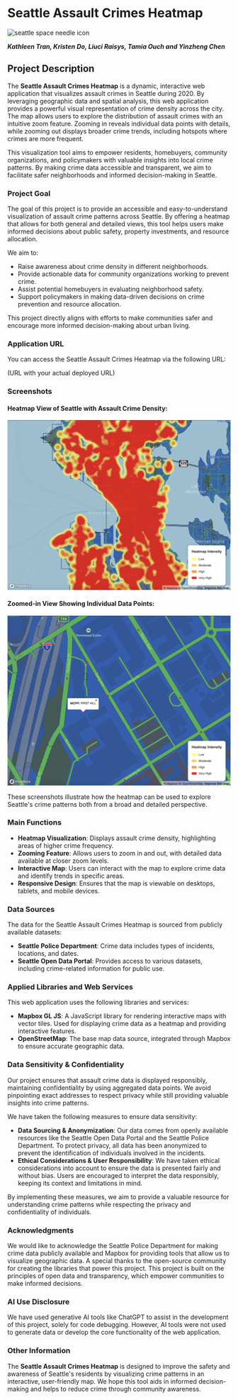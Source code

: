 # Seattle Assault Crimes Heatmap

![seattle space needle icon](assets/images/favicon.png)

***Kathleen Tran, Kristen Do, Liuci Raisys, Tamia Ouch and Yinzheng Chen***

## Project Description

The **Seattle Assault Crimes Heatmap** is a dynamic, interactive web application that visualizes assault crimes in Seattle during 2020. By leveraging geographic data and spatial analysis, this web application provides a powerful visual representation of crime density across the city. The map allows users to explore the distribution of assault crimes with an intuitive zoom feature. Zooming in reveals individual data points with details, while zooming out displays broader crime trends, including hotspots where crimes are more frequent. 

This visualization tool aims to empower residents, homebuyers, community organizations, and policymakers with valuable insights into local crime patterns. By making crime data accessible and transparent, we aim to facilitate safer neighborhoods and informed decision-making in Seattle.

### Project Goal

The goal of this project is to provide an accessible and easy-to-understand visualization of assault crime patterns across Seattle. By offering a heatmap that allows for both general and detailed views, this tool helps users make informed decisions about public safety, property investments, and resource allocation.

We aim to:
- Raise awareness about crime density in different neighborhoods.
- Provide actionable data for community organizations working to prevent crime.
- Assist potential homebuyers in evaluating neighborhood safety.
- Support policymakers in making data-driven decisions on crime prevention and resource allocation.

This project directly aligns with efforts to make communities safer and encourage more informed decision-making about urban living.

### Application URL

You can access the Seattle Assault Crimes Heatmap via the following URL:

(URL with your actual deployed URL)

### Screenshots

#### Heatmap View of Seattle with Assault Crime Density:

![crime heatmap](assets/images/heatmap.png)

#### Zoomed-in View Showing Individual Data Points:

![crime heatmap closeup](assets/images/closeup.png)

These screenshots illustrate how the heatmap can be used to explore Seattle's crime patterns both from a broad and detailed perspective.

### Main Functions

- **Heatmap Visualization**: Displays assault crime density, highlighting areas of higher crime frequency.
- **Zooming Feature**: Allows users to zoom in and out, with detailed data available at closer zoom levels.
- **Interactive Map**: Users can interact with the map to explore crime data and identify trends in specific areas.
- **Responsive Design**: Ensures that the map is viewable on desktops, tablets, and mobile devices.

### Data Sources

The data for the Seattle Assault Crimes Heatmap is sourced from publicly available datasets:

- **Seattle Police Department**: Crime data includes types of incidents, locations, and dates.
- **Seattle Open Data Portal**: Provides access to various datasets, including crime-related information for public use.

### Applied Libraries and Web Services

This web application uses the following libraries and services:

- **Mapbox GL JS**: A JavaScript library for rendering interactive maps with vector tiles. Used for displaying crime data as a heatmap and providing interactive features.
- **OpenStreetMap**: The base map data source, integrated through Mapbox to ensure accurate geographic data.

### Data Sensitivity & Confidentiality

Our project ensures that assault crime data is displayed responsibly, maintaining confidentiality by using aggregated data points. We avoid pinpointing exact addresses to respect privacy while still providing valuable insights into crime patterns.

We have taken the following measures to ensure data sensitivity:

- **Data Sourcing & Anonymization**: Our data comes from openly available resources like the Seattle Open Data Portal and the Seattle Police Department. To protect privacy, all data has been anonymized to prevent the identification of individuals involved in the incidents.
- **Ethical Considerations & User Responsibility**: We have taken ethical considerations into account to ensure the data is presented fairly and without bias. Users are encouraged to interpret the data responsibly, keeping its context and limitations in mind.

By implementing these measures, we aim to provide a valuable resource for understanding crime patterns while respecting the privacy and confidentiality of individuals.

### Acknowledgments

We would like to acknowledge the Seattle Police Department for making crime data publicly available and Mapbox for providing tools that allow us to visualize geographic data. A special thanks to the open-source community for creating the libraries that power this project. This project is built on the principles of open data and transparency, which empower communities to make informed decisions.

### AI Use Disclosure

We have used generative AI tools like ChatGPT to assist in the development of this project, solely for code debugging. However, AI tools were not used to generate data or develop the core functionality of the web application.

### Other Information

The **Seattle Assault Crimes Heatmap** is designed to improve the safety and awareness of Seattle's residents by visualizing crime patterns in an interactive, user-friendly map. We hope this tool aids in informed decision-making and helps to reduce crime through community awareness. 

